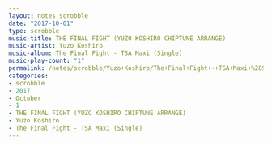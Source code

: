 ```yaml
---
layout: notes_scrobble
date: "2017-10-01"
type: scrobble
music-title: THE FINAL FIGHT (YUZO KOSHIRO CHIPTUNE ARRANGE)
music-artist: Yuzo Koshiro
music-album: The Final Fight - TSA Maxi (Single)
music-play-count: "1"
permalink: /notes/scrobble/Yuzo+Koshiro/The+Final+Fight+-+TSA+Maxi+%28Single%29/5da5a65b690ac4d4c2ee2f55c921a1cf2809675a.html
categories:
- scrobble
- 2017
- October
- 1
- THE FINAL FIGHT (YUZO KOSHIRO CHIPTUNE ARRANGE)
- Yuzo Koshiro
- The Final Fight - TSA Maxi (Single)
---
```


